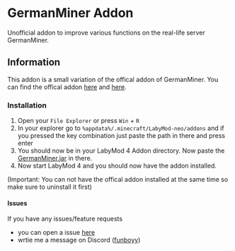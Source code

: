 # GermanMiner Addon

Unofficial addon to improve various functions on the real-life server GermanMiner.


## Information

This addon is a small variation of the offical addon of GermanMiner.
You can find the offical addon [here](https://github.com/staipsnet-org/GermanMinerDE-LabyAddonV4/) and [here](https://flintmc.net/modification/114.germanmineraddon).


### Installation

1. Open your `File Explorer` or press `Win` + `R`
2. In your explorer go to `%appdata%/.minecraft/LabyMod-neo/addons` and if you pressed the key combination just paste the path in there and press enter
3. You should now be in your LabyMod 4 Addon directory. Now paste the [GermanMiner.jar](https://github.com/Funboyy/germanminer/releases/latest/download/GermanMiner.jar) in there.
4. Now start LabyMod 4 and you should now have the addon installed. 

(Important: You can not have the offical addon installed at the same time so make sure to uninstall it first)

#### Issues

If you have any issues/feature requests
- you can open a issue [here](https://github.com/Funboyy/germanminer/issues)
- wrtie me a message on Discord ([funboyy](https://discord.com/users/288772430221148162))
